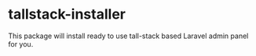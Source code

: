 # tallstack-installer
This package will install ready to use tall-stack based Laravel admin panel for you.
